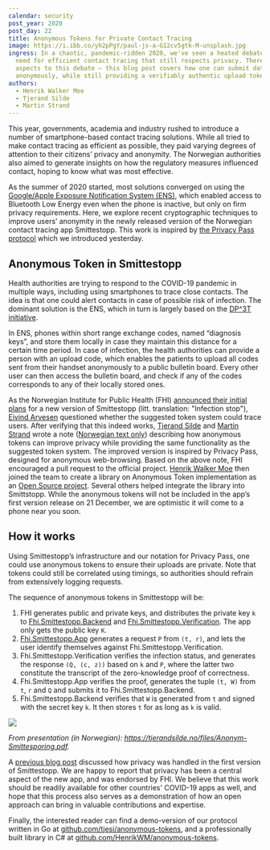 ```yaml
---
calendar: security
post_year: 2020
post_day: 22
title: Anonymous Tokens for Private Contact Tracing
image: https://i.ibb.co/yh2pPgY/paul-js-a-G12cv5gtk-M-unsplash.jpg
ingress: In a chaotic, pandemic-ridden 2020, we've seen a heated debate on the
  need for efficient contact tracing that still respects privacy. There are many
  aspects to this debate — this blog post covers how one can submit data
  anonymously, while still providing a verifiably authentic upload token.
authors:
  - Henrik Walker Moe
  - Tjerand Silde
  - Martin Strand
---
```

This year, governments, academia and industry rushed to introduce a number of smartphone-based contact tracing solutions. While all tried to make contact tracing as efficient as possible, they paid varying degrees of attention to their citizens’ privacy and anonymity. The Norwegian authorities also aimed to generate insights on how the regulatory measures influenced contact, hoping to know what was most effective.

As the summer of 2020 started, most solutions converged on using the [Google/Apple Exposure Notification System (ENS)](https://covid19.apple.com/contacttracing), which enabled access to Bluetooth Low Energy even when the phone is inactive, but only on firm privacy requirements. Here, we explore recent cryptographic techniques to improve users’ anonymity in the newly released version of the Norwegian contact tracing app Smittestopp. This work is inspired by [the Privacy Pass protocol](https://security.christmas/2020/21) which we introduced yesterday.

## Anonymous Token in Smittestopp

Health authorities are trying to respond to the COVID-19 pandemic in multiple ways, including using smartphones to trace close contacts. The idea is that one could alert contacts in case of possible risk of infection. The dominant solution is the ENS, which in turn is largely based on the [DP^3T initiative](https://github.com/DP-3T). 

In ENS, phones within short range exchange codes, named “diagnosis keys”, and store them locally in case they maintain this distance for a certain time period. In case of infection, the health authorities can provide a person with an upload code, which enables the patients to upload all codes sent from their handset anonymously to a public bulletin board. Every other user can then access the bulletin board, and check if any of the codes corresponds to any of their locally stored ones.

As the Norwegian Institute for Public Health (FHI) [announced their initial plans](https://www.fhi.no/om/smittestopp/digital_smittesporing/#torsdag-15-oktober-2020-status-for-uka) for a new version of Smittestopp (litt. translation: "Infection stop"), [Eivind Arvesen](https://github.com/EivindArvesen) questioned whether the suggested token system could trace users. After verifying that this indeed works, [Tjerand Silde](https://tjerandsilde.no/) and [Martin Strand](https://github.com/martstr) wrote a note ([Norwegian text only](https://github.com/HenrikWM/anonymous-tokens/tree/main/docs/privacy-note)) describing how anonymous tokens can improve privacy while providing the same functionality as the suggested token system. The improved version is inspired by Privacy Pass, designed for anonymous web-browsing. Based on the above note, FHI encouraged a pull request to the official project. [Henrik Walker Moe](https://github.com/HenrikWM) then joined the team to create a library on Anonymous Token implementation as an [Open Source project](https://github.com/HenrikWM/anonymous-tokens). Several others helped integrate the library into Smittstopp. While the anonymous tokens will not be included in the app’s first version release on 21 December, we are optimistic it will come to a phone near you soon.

## How it works

Using Smittestopp’s infrastructure and our notation for Privacy Pass, one could use anonymous tokens to ensure their uploads are private. Note that tokens could still be correlated using timings, so authorities should refrain from extensively logging requests.

The sequence of anonymous tokens in Smittestopp will be:

1. FHI generates public and private keys, and distributes the private key `k` to [Fhi.Smittestopp.Backend](https://github.com/folkehelseinstituttet/Fhi.Smittestopp.Backend) and [Fhi.Smittestopp.Verification](https://github.com/folkehelseinstituttet/Fhi.Smittestopp.Verification). The app only gets the public key `K`.
2. [Fhi.Smittestopp.App](https://github.com/folkehelseinstituttet/Fhi.Smittestopp.App) generates a request `P` from `(t, r)`, and lets the user identify themselves against Fhi.Smittestopp.Verification.
3. Fhi.Smittestopp.Verification verifies the infection status, and generates the response `(Q, (c, z))` based on `k` and `P`, where the latter two constitute the transcript of the zero-knowledge proof of correctness.
4. Fhi.Smittestopp.App verifies the proof, generates the tuple `(t, W)` from `t`, `r` and `Q` and submits it to Fhi.Smittestopp.Backend.
5. Fhi.Smittestopp.Backend verifies that `W` is generated from `t` and signed with the secret key `k`. It then stores `t` for as long as `k` is valid.

![](/assets/smittestopp.png)

*From presentation (in Norwegian): <https://tjerandsilde.no/files/Anonym-Smittesporing.pdf>.*

A [previous blog post](https://security.christmas/2020/9) discussed how privacy was handled in the first version of Smittestopp. We are happy to report that privacy has been a central aspect of the new app, and was endorsed by FHI. We believe that this work should be readily available for other countries' COVID-19 apps as well, and hope that this process also serves as a demonstration of how an open approach can bring in valuable contributions and expertise.

Finally, the interested reader can find a demo-version of our protocol written in Go at [github.com/tjesi/anonymous-tokens](https://github.com/tjesi/anonymous-tokens), and a professionally built library in C# at [github.com/HenrikWM/anonymous-tokens](https://github.com/HenrikWM/anonymous-tokens).